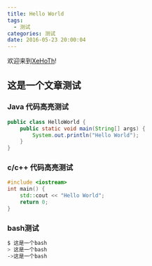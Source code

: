 ```yaml
---
title: Hello World
tags:
  - 测试
categories: 测试
date: 2016-05-23 20:00:04
---
```

欢迎来到[XeHoTh](http://blog.xehoth.cc/)!

## 这是一个文章测试

### Java 代码高亮测试

``` java
public class HelloWorld {
    public static void main(String[] args) {
        System.out.println("Hello World");
    }
}
```

### c/c++ 代码高亮测试

```cpp
#include <iostream>
int main() {
    std::cout << "Hello World";
    return 0;
}
```

### bash测试

```bash
$ 这是一个bash
> 这是一个bash
->这是一个bash
```

<!-- more -->

